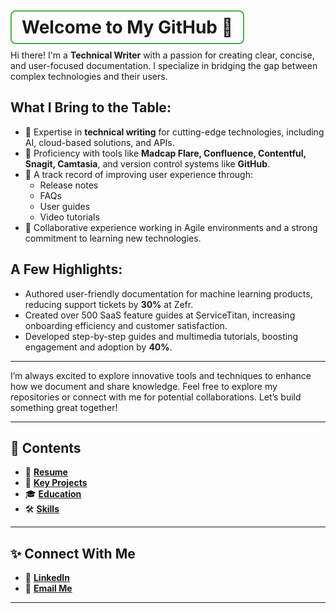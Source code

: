 # <span style="border: 2px solid #4CAF50; padding: 8px 16px; border-radius: 8px;"> **Welcome to My GitHub 👋** </span>  

Hi there! I'm a **Technical Writer** with a passion for creating clear, concise, and user-focused documentation. I specialize in bridging the gap between complex technologies and their users.

## What I Bring to the Table:
- 🌟 Expertise in **technical writing** for cutting-edge technologies, including AI, cloud-based solutions, and APIs.
- 🔧 Proficiency with tools like **Madcap Flare, Confluence, Contentful, Snagit, Camtasia**, and version control systems like **GitHub**.
- 🚀 A track record of improving user experience through:
  - Release notes
  - FAQs
  - User guides
  - Video tutorials
- 🧠 Collaborative experience working in Agile environments and a strong commitment to learning new technologies.

## A Few Highlights:
- Authored user-friendly documentation for machine learning products, reducing support tickets by **30%** at Zefr.
- Created over 500 SaaS feature guides at ServiceTitan, increasing onboarding efficiency and customer satisfaction.
- Developed step-by-step guides and multimedia tutorials, boosting engagement and adoption by **40%**.

---

I’m always excited to explore innovative tools and techniques to enhance how we document and share knowledge. Feel free to explore my repositories or connect with me for potential collaborations. Let’s build something great together!


---

## 📂 **Contents**  
- 📄 [**Resume**](resume.md)  
- 🚀 [**Key Projects**](data/experience.yml)  
- 🎓 [**Education**](data/education.yml)  
- 🛠️ [**Skills**](data/skills.yml)  

---

## ✨ **Connect With Me**  
- 💼 [**LinkedIn**](https://www.linkedin.com/in/augustelliottwhite/) 
- 📧 [**Email Me**](mailto:augustelliott.white@outlook.com)  

---

